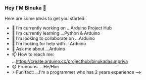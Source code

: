 ### Hey I'M Binuka 👋




Here are some ideas to get you started:

- 🔭 I’m currently working on ...Arduino Project Hub
- 🌱 I’m currently learning ...Python & Arduino
- 👯 I’m looking to collaborate on ...Arduino
- 🤔 I’m looking for help with ...Arduino
- 💬 Ask me about ...Arduino
- 📫 How to reach me: ...https://create.arduino.cc/projecthub/binukadasunpriya
- 😄 Pronouns: ...He/Him
- ⚡ Fun fact: ...I'm a programmer who has 2 years experience
-->
